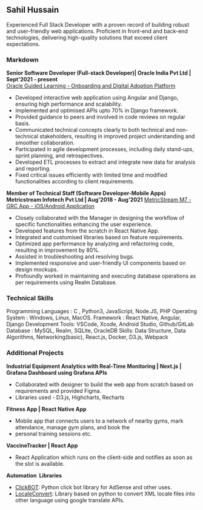 ## Sahil Hussain

Experienced Full Stack Developer with a proven record of building robust and user-friendly web applications. 
Proficient in front-end and back-end technologies, delivering high-quality solutions that exceed client expectations.

### Markdown

**Senior Software Developer (Full-stack Developer)| Oracle India Pvt Ltd | Sept'2021 - present**      
[Oracle Guided Learning - Onboarding and Digital Adoption Platform](https://www.oracle.com/education/guided-learning/)
- Developed interactive web application using Angular and Django, ensuring high performance and scalability.
- Implemented and optimised APIs upto 70% in Django framework.
- Provided guidance to peers and involved in code reviews on regular basis.
- Communicated technical concepts clearly to both technical and non-technical stakeholders, resulting in improved project understanding and smoother collaboration.
- Participated in agile development processes, including daily stand-ups, sprint planning, and retrospectives.
- Developed ETL processes to extract and integrate new data for analysis and reporting.
- Fixed critical issues efficiently with limited time and modified functionalities according to client requirements.

**Member of Technical Staff (Software Developer-Mobile Apps)
Metricstream Infotech Pvt Ltd | Aug'2018 - Aug'2021**
[MetricStream M7 - GRC App - iOS/Android Application](https://apps.apple.com/us/app/metricstream/id1436377546)
- Closely collaborated with the Manager in designing the workflow of specific functionalities enhancing the user experience.
- Developed features from the scratch in React Native App.
- Integrated and customised libraries based on feature requirements.
- Optimized app performance by analyzing and refactoring code, resulting in improvement by 80%.
- Assisted in troubleshooting and resolving bugs.
- Implemented responsive and user-friendly UI components based on design mockups.
- Profoundly worked in maintaining and executing database operations as per requirements using Realm Database.

### Technical Skills
Programming Languages : C , Python3, JavaScript, Node.JS, PHP
Operating System : Windows, Linux, MacOS.
Framework : React Native, Angular, Django
Development Tools: VSCode, Xcode, Android Studio, Github/GitLab
Database : MySQL, Realm, SQLite, OracleDB
Skills: Data Structure, Data Algorithms, Networking(basic), React.js, Docker, D3.js, Webpack

### Additional Projects
**Industrial Equipment Analytics with Real-Time Monitoring | Next.js | Grafana Dashboard using Grafana APIs**
- Collaborated with designer to build the web app from scratch based on requirements and provided Figma.
- Libraries used - D3.js, Highcharts, Recharts

**Fitness App | R﻿eact Native App**
- Mobile app that connects users to a network of nearby gyms, mark attendance, manage gym plans, and book the
- personal training sessions etc.

**VaccineTracker | R﻿eact App**
- React Application which runs on the client-side and notifies as soon as the slot is available.

**Automation ﻿ Libraries**
- [ClickBOT](https://github.com/sahildhussain/simple_click_bot): Python click bot library for AdSense and other uses.
- [LocaleConvert](https://github.com/sahildhussain/locale-convert): Library based on python to convert XML locale files into other language using google translate APIs.
